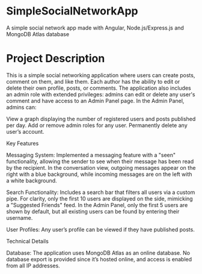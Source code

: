 # SimpleSocialNetworkApp
A simple social network app made with Angular, Node.js/Express.js and MongoDB Atlas database

# Project Description

This is a simple social networking application where users can create posts, comment on them, and like them. Each author has the ability to edit or delete their own profile, posts, or comments. The application also includes an admin role with extended privileges: admins can edit or delete any user's comment and have access to an Admin Panel page. 
In the Admin Panel, admins can:

View a graph displaying the number of registered users and posts published per day.
Add or remove admin roles for any user.
Permanently delete any user’s account.

Key Features

Messaging System: Implemented a messaging feature with a "seen" functionality, allowing the sender to see when their message has been read by the recipient. In the conversation view, outgoing messages appear on the right with a blue background, while incoming messages are on the left with a white background.

Search Functionality: Includes a search bar that filters all users via a custom pipe. For clarity, only the first 10 users are displayed on the side, mimicking a "Suggested Friends" feed. In the Admin Panel, only the first 5 users are shown by default, but all existing users can be found by entering their username.

User Profiles: Any user’s profile can be viewed if they have published posts.

Technical Details

Database: The application uses MongoDB Atlas as an online database. No database export is provided since it’s hosted online, and access is enabled from all IP addresses.
